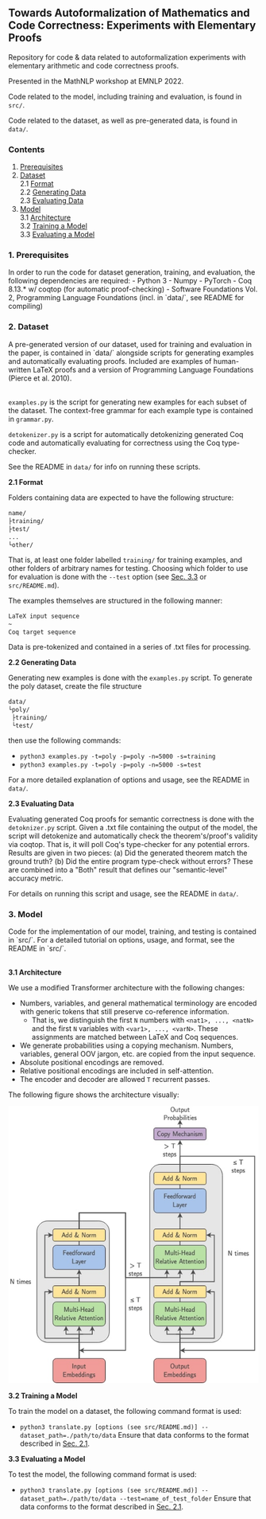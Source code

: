
## Towards Autoformalization of Mathematics and Code Correctness: Experiments with Elementary Proofs

Repository for code & data related to autoformalization experiments with elementary arithmetic and code correctness proofs.

Presented in the MathNLP workshop at EMNLP 2022.

Code related to the model, including training and evaluation, is found in `src/`.

Code related to the dataset, as well as pre-generated data, is found in `data/`.

### Contents
1. [Prerequisites](#Prerequisites)
2. [Dataset](#Dataset)  
  2.1 [Format](#Format)  
  2.2 [Generating Data](#Generating_Data)  
  2.3 [Evaluating Data](#Evaluating_Data)
3. [Model](#Model)  
  3.1 [Architecture](#Architecture)  
  3.2 [Training a Model](#Training_a_Model)  
  3.3 [Evaluating a Model](#Evaluating_a_Model)
  
<h3 id=Prerequisites>1. Prerequisites</h3>
In order to run the code for dataset generation, training, and evaluation, the following dependencies are required:
- Python 3
- Numpy
- PyTorch
- Coq 8.13.* w/ coqtop (for automatic proof-checking)
- Software Foundations Vol. 2, Programming Language Foundations (incl. in `data/`, see README for compiling)

<h3 id=Dataset>2. Dataset</h3>
A pre-generated version of our dataset, used for training and evaluation in the paper, is contained in `data/` alongside scripts for generating examples and automatically evaluating proofs. Included are examples of human-written LaTeX proofs and a version of Programming Language Foundations (Pierce et al. 2010).

<br>`examples.py` is the script for generating new examples for each subset of the dataset. The context-free grammar for each example type is contained in `grammar.py`.

`detokenizer.py` is a script for automatically detokenizing generated Coq code and automatically evaluating for correctness using the Coq type-checker.

See the README in `data/` for info on running these scripts.

<b id=Format>2.1 Format</b>

Folders containing data are expected to have the following structure:
```
name/
├training/
├test/
...
└other/
```
That is, at least one folder labelled `training/` for training examples, and other folders of arbitrary names for testing. Choosing which folder to use for evaluation is done with the `--test` option (see [Sec. 3.3](#Evaluating_a_Model) or `src/README.md`).

The examples themselves are structured in the following manner:
```
LaTeX input sequence
~
Coq target sequence
```
Data is pre-tokenized and contained in a series of .txt files for processing.

<b id=Generating_Data>2.2 Generating Data</b>

Generating new examples is done with the `examples.py` script. To generate the poly dataset, create the file structure
```
data/
└poly/
 ├training/
 └test/
```
then use the following commands:
- `python3 examples.py -t=poly -p=poly -n=5000 -s=training`
- `python3 examples.py -t=poly -p=poly -n=5000 -s=test`

For a more detailed explanation of options and usage, see the README in `data/`.

<b id=Evaluating_Data>2.3 Evaluating Data</b>

Evaluating generated Coq proofs for semantic correctness is done with the `detoknizer.py` script. Given a .txt file containing the output of the model, the script will detokenize and automatically check the theorem's/proof's validity via coqtop. That is, it will poll Coq's type-checker for any potential errors. Results are given in two pieces: (a) Did the generated theorem match the ground truth? (b) Did the entire program type-check without errors? These are combined into a "Both" result that defines our "semantic-level" accuracy metric.

For details on running this script and usage, see the README in `data/`.

<h3 id=Model>3. Model</h3>
Code for the implementation of our model, training, and testing is contained in `src/`. For a detailed tutorial on options, usage, and format, see the README in `src/`.

<br><b id=Architecture>3.1 Architecture</b>

We use a modified Transformer architecture with the following changes:
- Numbers, variables, and general mathematical terminology are encoded with generic tokens that still preserve co-reference information.
  + That is, we distinguish the first `N` numbers with `<nat1>, ..., <natN>` and the first `N` variables with `<var1>, ..., <varN>`. These assignments are matched between LaTeX and Coq sequences.
- We generate probabilities using a copying mechanism. Numbers, variables, general OOV jargon, etc. are copied from the input sequence.
- Absolute positional encodings are removed.
- Relative positional encodings are included in self-attention.
- The encoder and decoder are allowed `T` recurrent passes.

The following figure shows the architecture visually:

![image](transformer.jpg)

<b id=Training_a_Model>3.2 Training a Model</b>

To train the model on a dataset, the following command format is used:
- `python3 translate.py [options (see src/README.md)] --dataset_path=./path/to/data`
Ensure that data conforms to the format described in [Sec. 2.1](#Format).

<b id=Evaluating_a_Model>3.3 Evaluating a Model</b>

To test the model, the following command format is used:
- `python3 translate.py [options (see src/README.md)] --dataset_path=./path/to/data --test=name_of_test_folder`
Ensure that data conforms to the format described in [Sec. 2.1](#Format).
